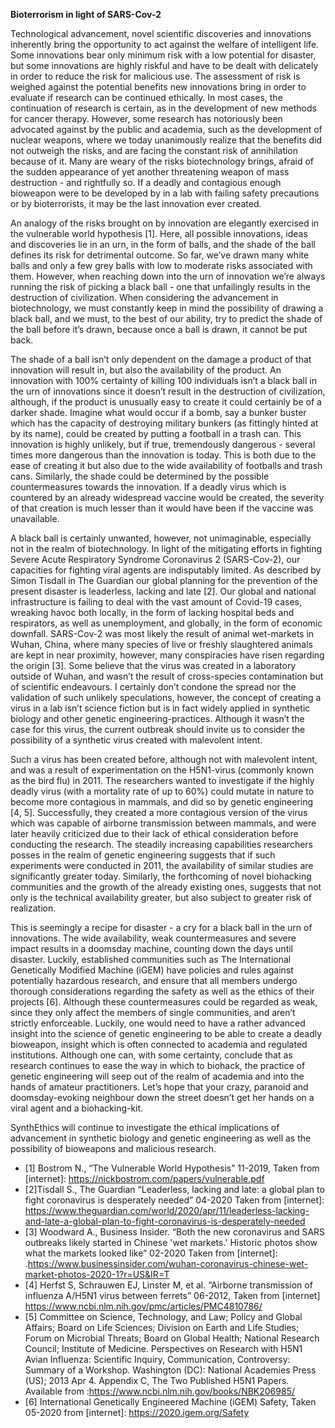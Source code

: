 **Bioterrorism in light of SARS-Cov-2**

Technological advancement, novel scientific discoveries and innovations inherently bring the opportunity to act against the welfare of intelligent life. Some innovations bear only minimum risk with a low potential for disaster, but some innovations are highly riskful and have to be dealt with delicately in order to reduce the risk for malicious use. The assessment of risk is weighed against the potential benefits new innovations bring in order to evaluate if research can be continued ethically. In most cases, the continuation of research is certain, as in the development of new methods for cancer therapy. However, some research has notoriously been advocated against by the public and academia, such as the development of nuclear weapons, where we today unanimously realize that the benefits did not outweigh the risks, and are facing the constant risk of annihilation because of it. Many are weary of the risks biotechnology brings, afraid of the sudden appearance of yet another threatening weapon of mass destruction - and rightfully so. If a deadly and contagious enough bioweapon were to be developed by in a lab with failing safety precautions or by bioterrorists, it may be the last innovation ever created.

An analogy of the risks brought on by innovation are elegantly exercised in the vulnerable world hypothesis [1]. Here, all possible innovations, ideas and discoveries lie in an urn, in the form of balls, and the shade of the ball defines its risk for detrimental outcome. So far, we’ve drawn many white balls and only a few grey balls with low to moderate risks associated with them. However, when reaching down into the urn of innovation we’re always running the risk of picking a black ball - one that unfailingly results in the destruction of civilization. When considering the advancement in biotechnology, we must constantly keep in mind the possibility of drawing a black ball, and we must, to the best of our ability, try to predict the shade of the ball before it’s drawn, because once a ball is drawn, it cannot be put back.

The shade of a ball isn’t only dependent on the damage a product of that innovation will result in, but also the availability of the product. An innovation with 100% certainty of killing 100 individuals isn’t a black ball in the urn of innovations since it doesn’t result in the destruction of civilization, although, if the product is unusually easy to create it could certainly be of a darker shade. Imagine what would occur if a bomb, say a bunker buster which has the capacity of destroying military bunkers (as fittingly hinted at by its name), could be created by putting a football in a trash can. This innovation is highly unlikely, but if true, tremendously dangerous - several times more dangerous than the innovation is today. This is both due to the ease of creating it but also due to the wide availability of footballs and trash cans. Similarly, the shade could be determined by the possible countermeasures towards the innovation. If a deadly virus which is countered by an already widespread vaccine would be created, the severity of that creation is much lesser than it would have been if the vaccine was unavailable.

A black ball is certainly unwanted, however, not unimaginable, especially not in the realm of biotechnology. In light of the mitigating efforts in fighting Severe Acute Respiratory Syndrome Coronavirus 2 (SARS-Cov-2), our capacities for fighting viral agents are indisputably limited. As described by Simon Tisdall in The Guardian our global planning for the prevention of the present disaster is leaderless, lacking and late [2]. Our global and national infrastructure is failing to deal with the vast amount of Covid-19 cases, wreaking havoc both locally, in the form of lacking hospital beds and respirators, as well as unemployment, and globally, in the form of economic downfall. SARS-Cov-2 was most likely the result of animal wet-markets in Wuhan, China, where many species of live or freshly slaughtered animals are kept in near proximity, however, many conspiracies have risen regarding the origin [3]. Some believe that the virus was created in a laboratory outside of Wuhan, and wasn’t the result of cross-species contamination but of scientific endeavours. I certainly don’t condone the spread nor the validation of such unlikely speculations, however, the concept of creating a virus in a lab isn’t science fiction but is in fact widely applied in synthetic biology and other genetic engineering-practices. Although it wasn’t the case for this virus, the current outbreak should invite us to consider the possibility of a synthetic virus created with malevolent intent.

Such a virus has been created before, although not with malevolent intent, and was a result of experimentation on the H5N1-virus (commonly known as the bird flu) in 2011. The researchers wanted to investigate if the highly deadly virus (with a mortality rate of up to 60%) could mutate in nature to become more contagious in mammals, and did so by genetic engineering [4, 5]. Successfully, they created a more contagious version of the virus which was capable of airborne transmission between mammals, and were later heavily criticized due to their lack of ethical consideration before conducting the research. The steadily increasing capabilities researchers posses in the realm of genetic engineering suggests that if such experiments were conducted in 2011, the availability of similar studies are significantly greater today. Similarly, the forthcoming of novel biohacking communities and the growth of the already existing ones, suggests that not only is the technical availability greater, but also subject to greater risk of realization.

This is seemingly a recipe for disaster - a cry for a black ball in the urn of innovations. The wide availability, weak countermeasures and severe impact results in a doomsday machine, counting down the days until disaster. Luckily, established communities such as The International Genetically Modified Machine (iGEM) have policies and rules against potentially hazardous research, and ensure that all members undergo thorough considerations regarding the safety as well as the ethics of their projects [6]. Although these countermeasures could be regarded as weak, since they only affect the members of single communities, and aren’t strictly enforceable. Luckily, one would need to have a rather advanced insight into the science of genetic engineering to be able to create a deadly bioweapon, insight which is often connected to academia and regulated institutions. Although one can, with some certainty, conclude that as research continues to ease the way in which to biohack, the practice of genetic engineering will seep out of the realm of academia and into the hands of amateur practitioners. Let’s hope that your crazy, paranoid and doomsday-evoking neighbour down the street doesn’t get her hands on a viral agent and a biohacking-kit.

SynthEthics will continue to investigate the ethical implications of advancement in synthetic biology and genetic engineering as well as the possibility of bioweapons and malicious research.

- [1] Bostrom N., “The Vulnerable World Hypothesis” 11-2019, Taken from [internet]: https://nickbostrom.com/papers/vulnerable.pdf
- [2]Tisdall S., The Guardian “Leaderless, lacking and late: a global plan to fight coronavirus is desperately needed” 04-2020 Taken from [internet]: https://www.theguardian.com/world/2020/apr/11/leaderless-lacking-and-late-a-global-plan-to-fight-coronavirus-is-desperately-needed
- [3] Woodward A., Business Insider. “Both the new coronavirus and SARS outbreaks likely started in Chinese 'wet markets.' Historic photos show what the markets looked like” 02-2020 Taken from [internet]: .https://www.businessinsider.com/wuhan-coronavirus-chinese-wet-market-photos-2020-1?r=US&IR=T
- [4] Herfst S, Schrauwen EJ, Linster M, et al. “Airborne transmission of influenza A/H5N1 virus between ferrets” 06-2012, Taken from [internet] https://www.ncbi.nlm.nih.gov/pmc/articles/PMC4810786/
- [5] Committee on Science, Technology, and Law; Policy and Global Affairs; Board on Life Sciences; Division on Earth and Life Studies; Forum on Microbial Threats; Board on Global Health; National Research Council; Institute of Medicine. Perspectives on Research with H5N1 Avian Influenza: Scientific Inquiry, Communication, Controversy: Summary of a Workshop. Washington (DC): National Academies Press (US); 2013 Apr 4. Appendix C, The Two Published H5N1 Papers. Available from :https://www.ncbi.nlm.nih.gov/books/NBK206985/
- [6] International Genetically Engineered Machine (iGEM) Safety, Taken 05-2020 from [internet]: https://2020.igem.org/Safety
